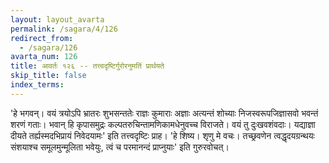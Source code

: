 ```yaml
---
layout: layout_avarta
permalink: /sagara/4/126
redirect_from:
  - /sagara/126
avarta_num: 126
title: आवर्तः १२६ -- तत्त्वदृष्टिर्गुरोरनुमतिं प्रार्थयते
skip_title: false
index_terms: 
---
```


'हे भगवन्। वयं
त्रयोऽपि भ्रातरः शुभसन्ततेः राज्ञः कुमाराः अज्ञाः अत्यन्तं शोच्याः
निजस्वरूपजिज्ञासवो भवन्तं शरणं गताः। भवान् हि कृपासमुद्रः कल्पतरुचिन्तामणिकामधेनुवच्च विराजते। वयं तु दुःखवशंवदाः। यद्याज्ञा दीयते
तर्ह्यस्मदभिप्रायं निवेदयामः' इति तत्त्वदृष्टिः प्राह। 'हे शिष्य। शृणु मे
वचः। तच्छ्रवणेन त्वद्धृदयग्रन्थयः संशयाश्च समूलमुन्मूलिता भवेयुः, त्वं
च परमानन्दं प्राप्नुयाः' इति गुरुरवोचत्।
